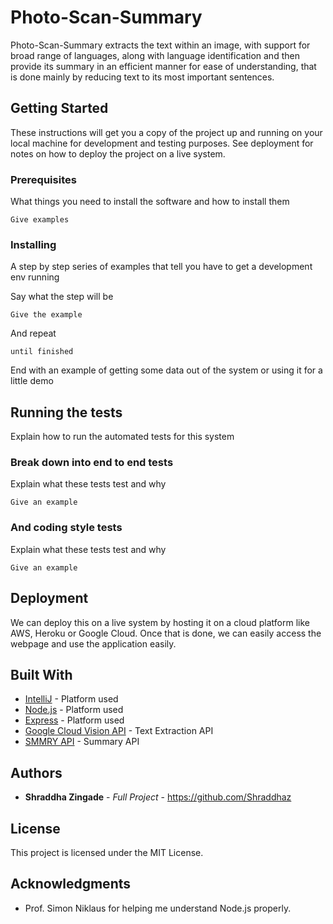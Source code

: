 # Photo-Scan-Summary

Photo-Scan-Summary extracts the text within an image, with support for broad range of languages, along with language identification and then provide its summary in an efficient manner for ease of understanding, that is done mainly by reducing text to its most important sentences.

## Getting Started

These instructions will get you a copy of the project up and running on your local machine for development and testing purposes. See deployment for notes on how to deploy the project on a live system.

### Prerequisites

What things you need to install the software and how to install them

```
Give examples
```

### Installing

A step by step series of examples that tell you have to get a development env running

Say what the step will be

```
Give the example
```

And repeat

```
until finished
```

End with an example of getting some data out of the system or using it for a little demo

## Running the tests

Explain how to run the automated tests for this system

### Break down into end to end tests

Explain what these tests test and why

```
Give an example
```

### And coding style tests

Explain what these tests test and why

```
Give an example
```

## Deployment

We can deploy this on a live system by hosting it on a cloud platform like AWS, Heroku or Google Cloud. Once that is done, we can easily access the webpage and use the application easily.


## Built With

* [IntelliJ](https://www.jetbrains.com/idea/) - Platform used
* [Node.js](https://nodejs.org/en/) - Platform used
* [Express](https://expressjs.com/) - Platform used
* [Google Cloud Vision API](https://cloud.google.com/vision/) - Text Extraction API
* [SMMRY API](http://smmry.com/api) - Summary API

## Authors

* **Shraddha Zingade** - *Full Project* - https://github.com/Shraddhaz


## License

This project is licensed under the MIT License.

## Acknowledgments

* Prof. Simon Niklaus for helping me understand Node.js properly.

